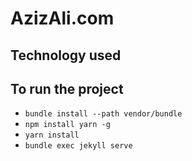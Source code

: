 # AzizAli.com

## Technology used

## To run the project
- `bundle install --path vendor/bundle`
- `npm install yarn -g`
- `yarn install`
- `bundle exec jekyll serve`
